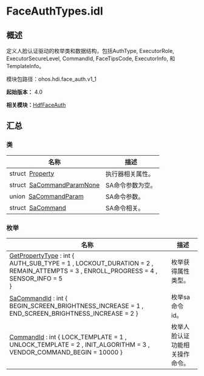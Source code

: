 # FaceAuthTypes.idl


## 概述

定义人脸认证驱动的枚举类和数据结构，包括AuthType, ExecutorRole, ExecutorSecureLevel, CommandId, FaceTipsCode, ExecutorInfo, 和TemplateInfo。

模块包路径：ohos.hdi.face_auth.v1_1

**起始版本：** 4.0

**相关模块：**[HdfFaceAuth](_hdf_face_auth_v11.md)


## 汇总


### 类

| 名称 | 描述 | 
| -------- | -------- |
| struct&nbsp;&nbsp;[Property](_property_faceauth_v11.md) | 执行器相关属性。 | 
| struct&nbsp;&nbsp;[SaCommandParamNone](_sa_command_param_none_faceauth_v11.md) | SA命令参数为空。 | 
| union&nbsp;&nbsp;[SaCommandParam](union_sa_command_param_faceauth_v11.md) | SA命令参数。 | 
| struct&nbsp;&nbsp;[SaCommand](_sa_command_faceauth_v11.md) | SA命令相关。 | 


### 枚举

| 名称 | 描述 | 
| -------- | -------- |
| [GetPropertyType](_hdf_face_auth_v11.md#getpropertytype) : int {<br/>AUTH_SUB_TYPE = 1 , LOCKOUT_DURATION = 2 , REMAIN_ATTEMPTS = 3 , ENROLL_PROGRESS = 4 ,<br/>SENSOR_INFO = 5<br/>} | 枚举获得属性类型。 | 
| [SaCommandId](_hdf_face_auth_v11.md#sacommandid) : int { BEGIN_SCREEN_BRIGHTNESS_INCREASE = 1 , END_SCREEN_BRIGHTNESS_INCREASE = 2 } | 枚举sa命令id。 | 
| [CommandId](_hdf_face_auth_v11.md#commandid) : int { LOCK_TEMPLATE = 1 , UNLOCK_TEMPLATE = 2 , INIT_ALGORITHM = 3 , VENDOR_COMMAND_BEGIN = 10000 } | 枚举人脸认证功能相关操作命令。 | 
